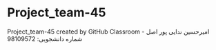 # Project_team-45
Project_team-45 created by GitHub Classroom
امیرحسین ندایی پور اصل - شماره دانشجویی: 98109572
